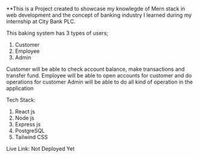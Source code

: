 **This is a Project created to showcase my knowlegde of Mern stack in web development and the concept of banking industry I learned during my internship at City Bank PLC.

This baking system has 3 types of users;
1. Customer
2. Employee
3. Admin

Customer will be able to check account balance, make transactions and transfer fund. 
Employee will be able to open accounts for customer and do operations for customer
Admin will be able to do all kind of operation in the application

Tech Stack:
1. React js
2. Node js
3. Express js
4. PostgreSQL
5. Tailwind CSS

Live Link: Not Deployed Yet
